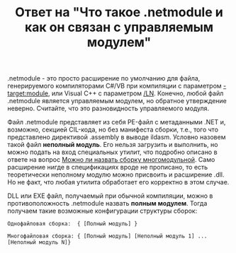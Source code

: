 ﻿---
title: "Ответ на \"Что такое .netmodule и как он связан с управляемым модулем\""
se.owner.user_id: 240512
se.owner.display_name: "MSDN.WhiteKnight"
se.owner.link: "https://ru.stackoverflow.com/users/240512/msdn-whiteknight"
se.answer_id: 1161707
se.question_id: 1161449
se.post_type: answer
se.is_accepted: True
---
<p>.netmodule - это просто расширение по умолчанию для файла, генерируемого компиляторами C#/VB при компиляции с параметром <a href="https://docs.microsoft.com/en-us/dotnet/csharp/language-reference/compiler-options/target-module-compiler-option" rel="nofollow noreferrer">-target:module</a>, или Visual C++ с параметром <a href="https://docs.microsoft.com/en-us/cpp/build/reference/ln-create-msil-module?view=vs-2019" rel="nofollow noreferrer">/LN</a>. Конечно, любой файл .netmodule является управляемым модулем, но обратное утверждение неверно. Считайте, что это разновидность управляемого модуля.</p>
<p>Файл .netmodule представляет из себя PE-файл с метаданными .NET и, возможно, секцией CIL-кода, но без манифеста сборки, т.е., того что представлено директивой .assembly в выводе ildasm. Условно назовем такой файл <strong>неполный модуль</strong>. Его нельзя загрузить и выполнить, но можно подать на вход специальных утилит, что подробно описано в ответе на вопрос <a href="https://ru.stackoverflow.com/q/1158500/240512">Можно ли назвать сборку многомодульной</a>. Само расширение нигде в спецификациях вроде не прописано, то есть теоретически неполному модулю можно присвоить и расширение .dll. Но не факт, что любая утилита обработает его корректно в этом случае.</p>
<p>DLL или EXE файл, получаемый при обычной компиляции, можно в противоположность .netmodule назвать <strong>полным модулем</strong>. Тогда получаем такие возможные конфигурации структуры сборок:</p>

<pre class="lang-none prettyprint-override"><code>Однофайловая сборка:  { [Полный модуль] }

Многофайловая сборка: { [Полный модуль] [Неполный модуль 1] ... [Неполный модуль N]}
</code></pre>
